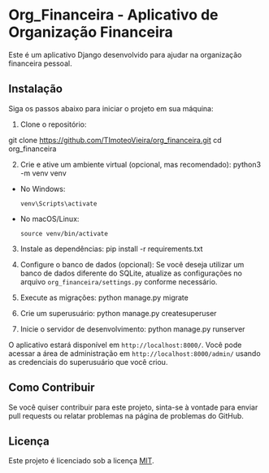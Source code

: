 # Org_Financeira - Aplicativo de Organização Financeira

Este é um aplicativo Django desenvolvido para ajudar na organização financeira pessoal.

## Instalação

Siga os passos abaixo para iniciar o projeto em sua máquina:

1. Clone o repositório:

git clone https://github.com/TImoteoVieira/org_financeira.git
cd org_financeira


2. Crie e ative um ambiente virtual (opcional, mas recomendado):
python3 -m venv venv

- No Windows:
  ```
  venv\Scripts\activate
  ```
- No macOS/Linux:
  ```
  source venv/bin/activate
  ```

3. Instale as dependências:
pip install -r requirements.txt


4. Configure o banco de dados (opcional):
Se você deseja utilizar um banco de dados diferente do SQLite, atualize as configurações no arquivo `org_financeira/settings.py` conforme necessário.

5. Execute as migrações:
python manage.py migrate


6. Crie um superusuário:
python manage.py createsuperuser


7. Inicie o servidor de desenvolvimento:
python manage.py runserver


O aplicativo estará disponível em `http://localhost:8000/`. Você pode acessar a área de administração em `http://localhost:8000/admin/` usando as credenciais do superusuário que você criou.

## Como Contribuir

Se você quiser contribuir para este projeto, sinta-se à vontade para enviar pull requests ou relatar problemas na página de problemas do GitHub.

## Licença

Este projeto é licenciado sob a licença [MIT](LICENSE).